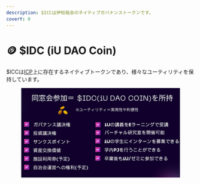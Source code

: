 ```yaml
---
description: $ICCは伊知哉会のネイティブガバナンストークンです。
coverY: 0
---
```


# 🪙 $IDC (iU DAO Coin)

$ICCは[ICP](https://internetcomputer.org/)上に存在するネイティブトークンであり、様々なユーティリティを保持しています。

<figure><img src="../.gitbook/assets/_iU OB会 構想 イノプロ.jpg" alt=""><figcaption></figcaption></figure>
